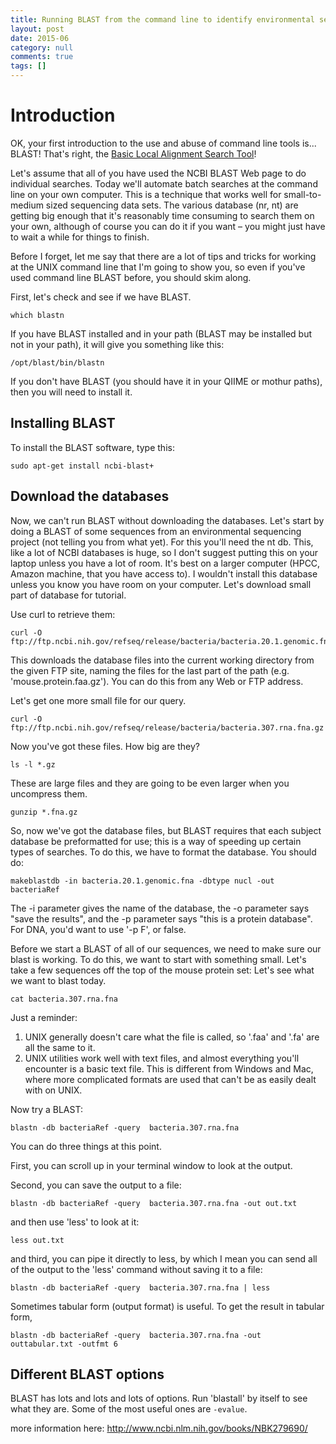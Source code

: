 ```yaml
---
title: Running BLAST from the command line to identify environmental sequences
layout: post
date: 2015-06
category: null
comments: true
tags: []
---
```


# Introduction
OK, your first introduction to the use and abuse of command line tools is... BLAST! That's right, the [Basic Local Alignment Search Tool](http://en.wikipedia.org/wiki/BLAST)!

Let's assume that all of you have used the NCBI BLAST Web page to do individual searches. Today we'll automate batch searches at the command line on your own computer. This is a technique that works well for small-to-medium sized sequencing data sets. The various database (nr, nt) are getting big enough that it's reasonably time consuming to search them on your own, although of course you can do it if you want – you might just have to wait a while for things to finish.

Before I forget, let me say that there are a lot of tips and tricks for working at the UNIX command line that I'm going to show you, so even if you've used command line BLAST before, you should skim along.

First, let's check and see if we have BLAST.

```
which blastn
```

If you have BLAST installed and in your path (BLAST may be installed but not in your path), it will give you something like this:

```
/opt/blast/bin/blastn
```

If you don't have BLAST (you should have it in your QIIME or mothur paths), then you will need to install it.

## Installing BLAST
To install the BLAST software, type this:

```
sudo apt-get install ncbi-blast+
```

## Download the databases
Now, we can't run BLAST without downloading the databases. Let's start by doing a BLAST of some sequences from an environmental sequencing project (not telling you from what yet). For this you'll need the nt db.  This, like a lot of NCBI databases is huge, so I don't suggest putting this on your laptop unless you have a lot of room.  It's best on a larger computer (HPCC, Amazon machine, that you have access to).  I wouldn't install this database unless you know you have room on your computer. Let's download small part of database for tutorial.

Use curl to retrieve them:

```
curl -O ftp://ftp.ncbi.nih.gov/refseq/release/bacteria/bacteria.20.1.genomic.fna.gz
```

This downloads the database files into the current working directory from the given FTP site, naming the files for the last part of the path (e.g. 'mouse.protein.faa.gz'). You can do this from any Web or FTP address.

Let's get one more small file for our query.

```
curl -O ftp://ftp.ncbi.nih.gov/refseq/release/bacteria/bacteria.307.rna.fna.gz
```

Now you've got these files. How big are they?

```
ls -l *.gz
```

These are large files and they are going to be even larger when you uncompress them.

```
gunzip *.fna.gz
```

So, now we've got the database files, but BLAST requires that each subject database be preformatted for use; this is a way of speeding up certain types of searches. To do this, we have to format the database.  You should do:

```
makeblastdb -in bacteria.20.1.genomic.fna -dbtype nucl -out bacteriaRef
```

The -i parameter gives the name of the database, the -o parameter says "save the results", and the -p parameter says "this is a protein database". For DNA, you'd want to use '-p F', or false.

Before we start a BLAST of all of our sequences, we need to make sure our blast is working.  To do this, we want to start with something small. Let's take a few sequences off the top of the mouse protein set:
Let's see what we want to blast today.

```
cat bacteria.307.rna.fna
```


Just a reminder:

1. UNIX generally doesn't care what the file is called, so '.faa' and '.fa' are all the same to it. 
2. UNIX utilities work well with text files, and almost everything you'll encounter is a basic text file. This is different from Windows and Mac, where more complicated formats are used that can't be as easily dealt with on UNIX.

Now try a BLAST:

```
blastn -db bacteriaRef -query  bacteria.307.rna.fna
```

You can do three things at this point.

First, you can scroll up in your terminal window to look at the output.  

Second, you can save the output to a file:

```
blastn -db bacteriaRef -query  bacteria.307.rna.fna -out out.txt
```

and then use 'less' to look at it:

```
less out.txt
```

and third, you can pipe it directly to less, by which I mean you can send all of the output to the 'less' command without saving it to a file:

```
blastn -db bacteriaRef -query  bacteria.307.rna.fna | less
```

Sometimes tabular form (output format) is useful. To get the result in tabular form,

```
blastn -db bacteriaRef -query  bacteria.307.rna.fna -out outtabular.txt -outfmt 6
```

## Different BLAST options
BLAST has lots and lots and lots of options. Run 'blastall' by itself to see what they are. Some of the most useful ones are `-evalue`.

more information here:
http://www.ncbi.nlm.nih.gov/books/NBK279690/
